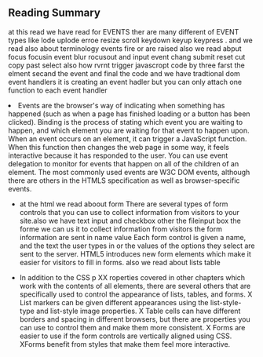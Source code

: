 ## Reading Summary
at this read we have read for EVENTS
ther are many different of EVENT types like lode uplode erroe resize scroll keydown keyup keypress .
and we read also about terminology events fire or are raised also we read abput focus focusin event blur rocusout 
and input event chang submit reset cut copy past select
 also how rvrnt trigger javascropt code
 by three farst the elment secand the event and final the code 
 and we have tradtional dom event handlers it is creating an event hadler but you can only attach one function to each event handler
 <li>Events are the browser's way of indicating when
something has happened (such as when a page has
finished loading or a button has been clicked).
Binding is the process of stating which event you are
waiting to happen, and which element you are waiting
for that event to happen upon.
When an event occurs on an element, it can trigger a
JavaScript function. When this function then changes
the web page in some way, it feels interactive because
it has responded to the user.
You can use event delegation to monitor for events
that happen on all of the children of an element.
The most commonly used events are W3C DOM
events, although there are others in the HTMLS
specification as well as browser-specific events.

* at the html we read aboout form There are several types of form controls that
you can use to collect information from visitors
to your site.also we have text input and checkbox other the fileinput box
the forme  we can us it to collect information from visitors 
the form information are sent in name value 
<ls>  Each form control is given a name, and the text the
user types in or the values of the options they select
are sent to the server.
 HTML5 introduces new form elements which make it
easier for visitors to fill in forms.
also we read about lists table 

* In addition to the CSS p XX roperties covered in other
chapters which work with the contents of all elements,
there are several others that are specifically used to
control the appearance of lists, tables, and forms.
X List markers can be given different appearances
using the list-style-type and list-style image
properties.
X Table cells can have different borders and spacing in
different browsers, but there are properties you can
use to control them and make them more consistent.
X Forms are easier to use if the form controls are
vertically aligned using CSS.
XForms benefit from styles that make them feel more
interactive.